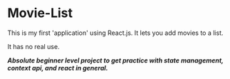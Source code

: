 # Movie-List
This is my first 'application' using React.js.  It lets you add movies to a list.  

It has no real use.

***Absolute beginner level project to get practice with state management, context api, and react in general.***
